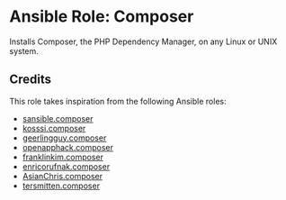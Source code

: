 # Ansible Role: Composer

Installs Composer, the PHP Dependency Manager, on any Linux or UNIX system.

## Credits

This role takes inspiration from the following Ansible roles:

- [sansible.composer](https://github.com/sansible/composer)
- [kosssi.composer](https://github.com/kosssi/ansible-role-composer)
- [geerlingguy.composer](https://github.com/geerlingguy/ansible-role-composer)
- [openapphack.composer](https://github.com/openapphack/ansible-role-openapphack-composer)
- [franklinkim.composer](https://github.com/weareinteractive/ansible-composer)
- [enricorufnak.composer](https://github.com/enricorufnak/ansible-role-composer)
- [AsianChris.composer](https://github.com/asianchris/ansible-role-composer)
- [tersmitten.composer](https://github.com/Oefenweb/ansible-composer)
